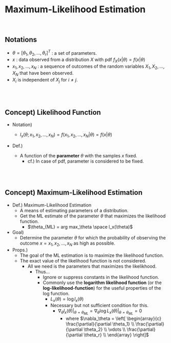 # Maximum-Likelihood Estimation

<br>

## Notations
* $\theta = [\theta_1, \theta_2, \dots, \theta_r]^T$ : a set of parameters.
* $x$ : data observed from a distribution $X$ with pdf $f_X(x|\theta)=f(x|\theta)$
* $x_1, x_2, ..., x_N$ : a sequence of outcomes of the random variables $X_1, X_2, ..., X_N$ that have been observed.
* $X_i$ is independent of $X_j$ for $i \ne j$.

<br><br>

## Concept) Likelihood Function
* Notation)
  * $l_x(\theta;x_1,x_2, ..., x_N)=f(x_1,x_2, ..., x_N|\theta) = f(x|\theta)$

* Def.)
  * A function of the **parameter** $\theta$ with the samples $x$ fixed.
    * cf.) In case of pdf, parameter is considered to be fixed.

<br><br>

## Concept) Maximum-Likelihood Estimation
* Def.) Maximum-Likelihood Estimation
  * A means of estimating parameters of a distribution.
  * Get the ML estimate of the parameter $\theta$ that maximizes the likelihood function.
    * $\theta_{ML} = arg max_\theta \space l_x(\theta)$
* Goal)
  * Determine the parameter $\theta$ for which the probability of observing the outcome $x=x_1, x_2, ..., x_N$ as high as possible.
* Props.)
  * The goal of the ML estimation is to maximize the likelihood function.
  * The exact value of the likelihood function is not considered.
    * All we need is the parameters that maximizes the likelikhood.
      * Thus...
        * Ignore or suppress constants in the likelihood function.
        * Commonly use the **logarithm likelihood function** (or the **log-likelihood-function**) for the useful properties of the log function.
          * $L_x(\theta) = \log{l_x(\theta)}$
          * Necessary but not sufficient condition for this.
            * $`\nabla_\theta l_x(\theta)|_{\theta=\theta_{ML}} = \nabla_\theta \log{L_x}(\theta)|_{\theta=\theta_{ML}}=0`$
              * where $`\nabla_\theta = \left[ \begin{array}{c} \frac{\partial}{\partial \theta_1} \\ \frac{\partial}{\partial \theta_2} \\ \vdots \\ \frac{\partial}{\partial \theta_r} \\  \end{array} \right]`$